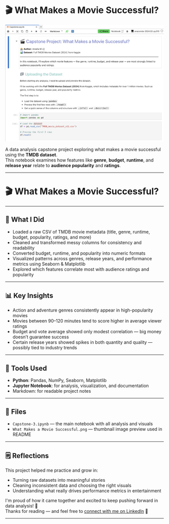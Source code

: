# 🎬 What Makes a Movie Successful?

<p align="center">
  <img src="What%20Makes%20a%20Movie%20Successful.png" alt="What Makes a Movie Successful" width="600"/>
</p>

A data analysis capstone project exploring what makes a movie successful using the **TMDB dataset**.  
This notebook examines how features like **genre**, **budget**, **runtime**, and **release year** relate to **audience popularity** and **ratings**.

---

# 🎬 What Makes a Movie Successful?

---

## 🧠 What I Did

- Loaded a raw CSV of TMDB movie metadata (title, genre, runtime, budget, popularity, ratings, and more)
- Cleaned and transformed messy columns for consistency and readability
- Converted budget, runtime, and popularity into numeric formats
- Visualized patterns across genres, release years, and performance metrics using Seaborn & Matplotlib
- Explored which features correlate most with audience ratings and popularity

---

## 📊 Key Insights

- Action and adventure genres consistently appear in high-popularity movies
- Movies between 90–120 minutes tend to score higher in average viewer ratings
- Budget and vote average showed only modest correlation — big money doesn’t guarantee success
- Certain release years showed spikes in both quantity and quality — possibly tied to industry trends

---

## 🔧 Tools Used

- **Python**: Pandas, NumPy, Seaborn, Matplotlib
- **Jupyter Notebook**: for analysis, visualization, and documentation
- Markdown: for readable project notes

---

## 📁 Files

- `Capstone-3.ipynb` — the main notebook with all analysis and visuals
- `What Makes a Movie Successful.png` — thumbnail image preview used in README

---

## 🗒️ Reflections

This project helped me practice and grow in:
- Turning raw datasets into meaningful stories
- Cleaning inconsistent data and choosing the right visuals
- Understanding what really drives performance metrics in entertainment

I'm proud of how it came together and excited to keep pushing forward in data analysis! 🚀  
Thanks for reading — and feel free to [connect with me on LinkedIn](#) 💬

---


